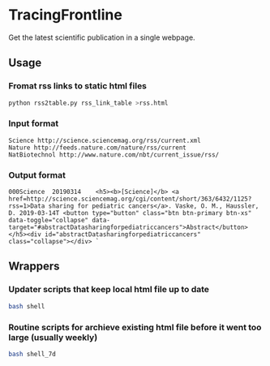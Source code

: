 # TracingFrontline
Get the latest scientific publication in a single webpage.

## Usage

### Fromat rss links to static html files

```bash
python rss2table.py rss_link_table >rss.html
```

### Input format

```
Science http://science.sciencemag.org/rss/current.xml
Nature http://feeds.nature.com/nature/rss/current
NatBiotechnol http://www.nature.com/nbt/current_issue/rss/
```

### Output format

```
000Science	20190314	<h5><b>[Science]</b> <a href=http://science.sciencemag.org/cgi/content/short/363/6432/1125?rss=1>Data sharing for pediatric cancers</a>. Vaske, O. M., Haussler, D. 2019-03-14T <button type="button" class="btn btn-primary btn-xs" data-toggle="collapse" data-target="#abstractDatasharingforpediatriccancers">Abstract</button></h5><div id="abstractDatasharingforpediatriccancers" class="collapse"></div> `
```

## Wrappers


### Updater scripts that keep local html file up to date

```bash
bash shell 
```

### Routine scripts for archieve existing html file before it went too large (usually weekly)

```bash
bash shell_7d
```
